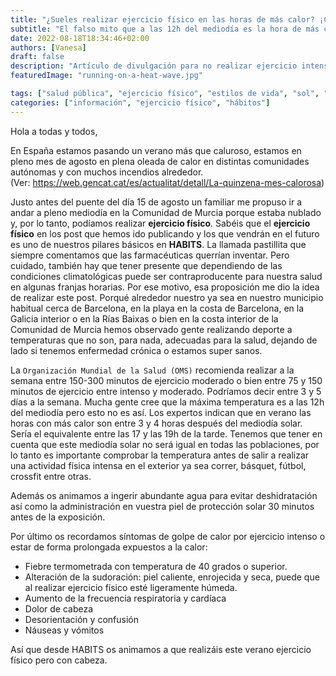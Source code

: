 ```yaml
---
title: "¿Sueles realizar ejercicio físico en las horas de más calor? ¡Cuidado!"
subtitle: "El falso mito que a las 12h del mediodía es la hora de más calor"
date: 2022-08-18T18:34:46+02:00
authors: [Vanesa]
draft: false
description: "Artículo de divulgación para no realizar ejercicio intenso en horas de más calor para evitar efectos contraproducentes en la salud"
featuredImage: "running-on-a-heat-wave.jpg"

tags: ["salud pública", "ejercicio físico", "estilos de vida", "sol", "prevención"]
categories: ["información", "ejercicio físico", "hábitos"]
---
```


Hola a todas y todos,

En España estamos pasando un verano más que caluroso, estamos en pleno mes de agosto en plena oleada de calor en distintas comunidades autónomas y con muchos incendios alrededor.  
(Ver: https://web.gencat.cat/es/actualitat/detall/La-quinzena-mes-calorosa)

Justo antes del puente del día 15 de agosto un familiar me propuso ir a andar a pleno mediodía en la Comunidad de Murcia porque estaba nublado y, por lo tanto, podíamos realizar **ejercicio físico**. Sabéis que el **ejercicio físico** en los post que hemos ido publicando y los que vendrán en el futuro es uno de nuestros pilares básicos en **HABITS**. La llamada pastillita que siempre comentamos que las farmacéuticas querrían inventar. Pero cuidado, también hay que tener presente que dependiendo de las condiciones climatológicas puede ser contraproducente para nuestra salud en algunas franjas horarias. Por ese motivo, esa proposición me dio la idea de realizar este post. Porqué alrededor nuestro ya sea en nuestro municipio habitual cerca de Barcelona, en la playa en la costa de Barcelona, en la Galicia interior o en la Rías Baixas o bien en la costa interior de la Comunidad de Murcia hemos observado gente realizando deporte a temperaturas que no son, para nada, adecuadas para la salud, dejando de lado si tenemos enfermedad crónica o estamos super sanos.

La `Organización Mundial de la Salud (OMS)` recomienda realizar a la semana entre 150-300 minutos de ejercicio moderado o bien entre 75 y 150 minutos de ejercicio entre intenso y moderado. Podríamos decir entre 3 y 5 días a la semana. Mucha gente cree que la máxima temperatura es a las 12h del mediodía pero esto no es así. Los expertos indican que en verano las horas con más calor son entre 3 y 4 horas después del mediodía solar. Sería el equivalente entre las 17 y las 19h de la tarde. Tenemos que tener en cuenta que este mediodía solar no será igual en todas las poblaciones, por lo tanto es importante comprobar la temperatura antes de salir a realizar una actividad física intensa en el exterior ya sea correr, básquet, fútbol, crossfit entre otras.

Además os animamos a ingerir abundante agua para evitar deshidratación así como la administración en vuestra piel de protección solar 30 minutos antes de la exposición.

Por último os recordamos síntomas de golpe de calor por ejercicio intenso o estar de forma prolongada expuestos a la calor:

* Fiebre termometrada con temperatura de 40 grados o superior.
* Alteración de la sudoración: piel caliente, enrojecida y seca, puede que al realizar ejercicio físico esté ligeramente húmeda.
* Aumento de la frecuencia respiratoria y cardíaca
* Dolor de cabeza
* Desorientación y confusión
* Náuseas y vómitos


Así que desde HABITS os animamos a que realizáis este verano ejercicio físico pero con cabeza.

